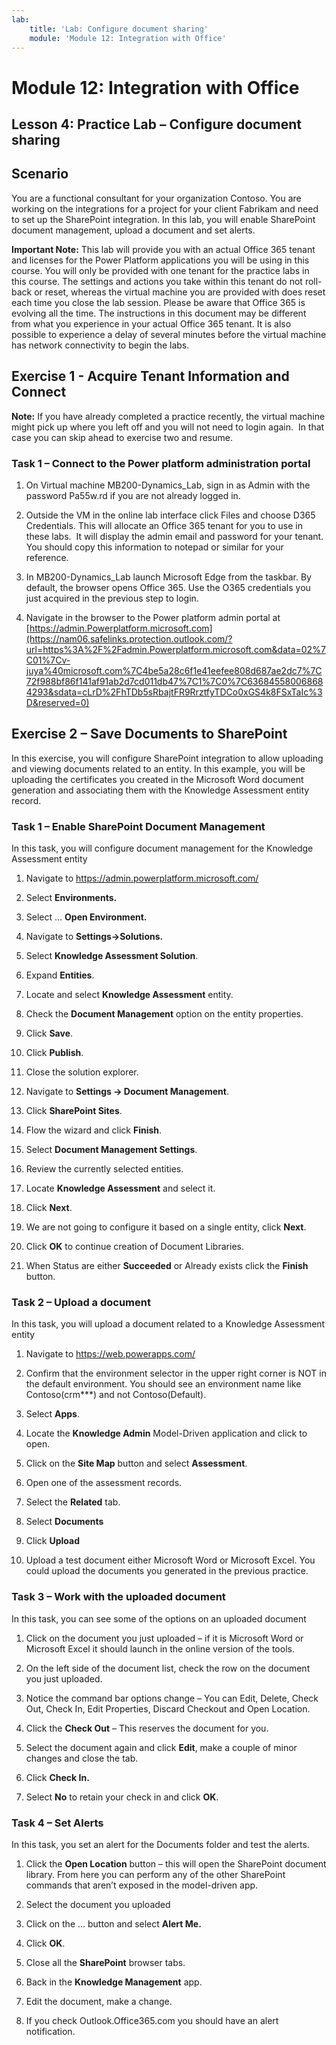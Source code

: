 ```yaml
---
lab:
    title: 'Lab: Configure document sharing'
    module: 'Module 12: Integration with Office'
---
```


Module 12: Integration with Office
=================================

## Lesson 4: Practice Lab – Configure document sharing

Scenario
--------

You are a functional consultant for your organization Contoso. You are working
on the integrations for a project for your client Fabrikam and need to set up
the SharePoint integration. In this lab, you will enable SharePoint document
management, upload a document and set alerts.

**Important Note:** This lab will provide you with an actual Office 365 tenant
and licenses for the Power Platform applications you will be using in this
course. You will only be provided with one tenant for the practice labs in this
course. The settings and actions you take within this tenant do not roll-back or
reset, whereas the virtual machine you are provided with does reset each time
you close the lab session. Please be aware that Office 365 is evolving all the time. The
instructions in this document may be different from what you experience in your
actual Office 365 tenant. It is also possible to experience a delay of several
minutes before the virtual machine has network connectivity to begin the labs.

Exercise 1 - Acquire Tenant Information and Connect
---------------------------------------------------

**Note:** If you have already completed a practice recently, the virtual machine
might pick up where you left off and you will not need to login again.  In that
case you can skip ahead to exercise two and resume.

### Task 1 – Connect to the Power platform administration portal

1.  On Virtual machine MB200-Dynamics_Lab, sign in as Admin with the password
    Pa55w.rd if you are not already logged in.

2.  Outside the VM in the online lab interface click Files and choose D365
    Credentials. This will allocate an Office 365 tenant for you to use in these
    labs.  It will display the admin email and password for your tenant.  You
    should copy this information to notepad or similar for your reference.

3.  In MB200-Dynamics_Lab launch Microsoft Edge from the taskbar. By default,
    the browser opens Office 365. Use the O365 credentials you just acquired in
    the previous step to login.

4.  Navigate in the browser to the Power platform admin portal at
    [https://admin.Powerplatform.microsoft.com](https://nam06.safelinks.protection.outlook.com/?url=https%3A%2F%2Fadmin.Powerplatform.microsoft.com&data=02%7C01%7Cv-juya%40microsoft.com%7C4be5a28c6f1e41eefee808d687ae2dc7%7C72f988bf86f141af91ab2d7cd011db47%7C1%7C0%7C636845580068684293&sdata=cLrD%2FhTDb5sRbajtFR9RrztfyTDCo0xGS4k8FSxTaIc%3D&reserved=0)

Exercise 2 – Save Documents to SharePoint
-----------------------------------------

In this exercise, you will configure SharePoint integration to allow uploading
and viewing documents related to an entity. In this example, you will be
uploading the certificates you created in the Microsoft Word document generation
and associating them with the Knowledge Assessment entity record.

### Task 1 – Enable SharePoint Document Management

In this task, you will configure document management for the Knowledge
Assessment entity

1.  Navigate to <https://admin.powerplatform.microsoft.com/>

2.  Select **Environments.**

3.  Select … **Open Environment.**

4.  Navigate to **Settings-\>Solutions.**

5.  Select **Knowledge Assessment Solution**.

6.  Expand **Entities**.

7.  Locate and select **Knowledge Assessment** entity.

8.  Check the **Document Management** option on the entity properties.

9.  Click **Save**.

10. Click **Publish**.

11. Close the solution explorer.

12. Navigate to **Settings -\> Document Management**.

13. Click **SharePoint Sites**.

14. Flow the wizard and click **Finish**.

15. Select **Document Management Settings**.

16. Review the currently selected entities.

17. Locate **Knowledge Assessment** and select it.

18. Click **Next**.

19. We are not going to configure it based on a single entity, click **Next**.

20. Click **OK** to continue creation of Document Libraries.

21. When Status are either **Succeeded** or Already exists click the **Finish**
    button.

### Task 2 – Upload a document

In this task, you will upload a document related to a Knowledge Assessment
entity

1.  Navigate to <https://web.powerapps.com/>

2.  Confirm that the environment selector in the upper right corner is NOT in
    the default environment. You should see an environment name like
    Contoso(crm\*\*\*) and not Contoso(Default).

3.  Select **Apps**.

4.  Locate the **Knowledge Admin** Model-Driven application and click to open.

5.  Click on the **Site Map** button and select **Assessment**.

6.  Open one of the assessment records.

7.  Select the **Related** tab.

8.  Select **Documents**

9.  Click **Upload**

10. Upload a test document either Microsoft Word or Microsoft Excel. You could
    upload the documents you generated in the previous practice.

### Task 3 – Work with the uploaded document

In this task, you can see some of the options on an uploaded document

1.  Click on the document you just uploaded – if it is Microsoft Word or
    Microsoft Excel it should launch in the online version of the tools.

2.  On the left side of the document list, check the row on the document you
    just uploaded.

3.  Notice the command bar options change – You can Edit, Delete, Check Out,
    Check In, Edit Properties, Discard Checkout and Open Location.

4.  Click the **Check Out** – This reserves the document for you.

5.  Select the document again and click **Edit**, make a couple of minor changes
    and close the tab.

6.  Click **Check In.**

7.  Select **No** to retain your check in and click **OK**.

### Task 4 – Set Alerts

In this task, you set an alert for the Documents folder and test the alerts.

1.  Click the **Open Location** button – this will open the SharePoint document
    library. From here you can perform any of the other SharePoint commands that
    aren’t exposed in the model-driven app.

2.  Select the document you uploaded

3.  Click on the … button and select **Alert Me.**

4.  Click **OK**.

5.  Close all the **SharePoint** browser tabs.

6.  Back in the **Knowledge Management** app.

7.  Edit the document, make a change.

8.  If you check Outlook.Office365.com you should have an alert notification.
